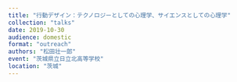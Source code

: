 ```yaml
---
title: "行動デザイン：テクノロジーとしての心理学、サイエンスとしての心理学"
collection: "talks"
date: 2019-10-30
audience: domestic
format: "outreach"
authors: "松田壮一郎"
event: "茨城県立日立北高等学校"
location: "茨城"
---
```

